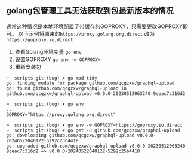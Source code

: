 ## golang包管理工具无法获取到包最新版本的情况
通常这种情况是本地环境配置了带缓存的GOPROXY，只需要更改GOPROXY即可。
以下示例将原来的`https://proxy.golang.org,direct` 改为 `https://goproxy.io,direct`

1. 查看Golang环境变量 `go env`
2. 设置GOPROXY `go env -w GOPROXY=`
3. 重新安装包

```shell
➜  scripts git:(bug) ✗ go mod tidy                                
go: finding module for package github.com/qcgzxw/graphql-upload
go: found github.com/qcgzxw/graphql-upload in github.com/qcgzxw/graphql-upload v0.0.0-20230512063240-9ceac7c316d2

➜  scripts git:(bug) ✗ go env
...
GOPROXY="https://proxy.golang.org,direct"

➜  scripts git:(bug) ✗ go env -w GOPROXY=https://goproxy.io,direct 
➜  scripts git:(bug) ✗ go get -u github.com/qcgzxw/graphql-upload  
go: downloading github.com/qcgzxw/graphql-upload v0.0.0-20240522040122-5292c25b4418
go: upgraded github.com/qcgzxw/graphql-upload v0.0.0-20230512063240-9ceac7c316d2 => v0.0.0-20240522040122-5292c25b4418
```
